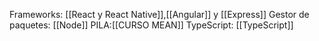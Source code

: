 
Frameworks: [[React y React Native]],[[Angular]] y [[Express]]
Gestor de paquetes: [[Node]]
PILA:[[CURSO MEAN]]
TypeScript: [[TypeScript]]